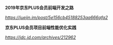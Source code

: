**2019年京东PLUS会员前端开发之路**

*https://juejin.im/post/5e156cb45188253aa666afa2*



**京东PLUS会员项目前端性能优化实践**

*https://jdc.jd.com/archives/212962*
